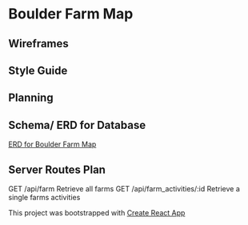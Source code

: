 # Boulder Farm Map



## Wireframes

## Style Guide

## Planning

## Schema/ ERD for Database
[ERD for Boulder Farm Map](https://www.lucidchart.com/invitations/accept/2e079e10-6dfd-4e47-aaea-8644f7cb805c)


## Server Routes Plan
GET /api/farm Retrieve all farms
GET /api/farm_activities/:id Retrieve a single farms activities





This project was bootstrapped with [Create React App](https://github.com/facebook/create-react-app)
